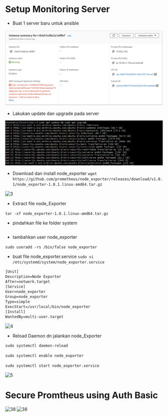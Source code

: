 # Setup Monitoring Server

*  Buat 1 server baru untuk ansible 

![1](../assets/1.PNG)

* Lakukan update dan upgrade pada server

![2](../assets/2.PNG)

* Download dan install node_exporter
``` wget https://github.com/prometheus/node_exporter/releases/download/v1.0.1/node_exporter-1.0.1.linux-amd64.tar.gz ```

![3](../assets/3.PNG)


* Extract file node_Exporter

``` tar -xf node_exporter-1.0.1.linux-amd64.tar.gz ```

* pindahkan file ke folder system

``` sudo mv node_exporter-1.0.1.linux-amd64/node_exporter /usr/local/bin
 ```

* tambahkan user node_exporter

``` sudo useradd -rs /bin/false node_exporter ```

* buat file node_exporter.service ``` sudo vi /etc/systemd/system/node_exporter.service ```


```
[Unit]
Description=Node Exporter
After=network.target
[Service]
User=node_exporter
Group=node_exporter
Type=simple
ExecStart=/usr/local/bin/node_exporter
[Install]
WantedBy=multi-user.target
```

![4](../assets/4.PNG)

- Reload Daemon dn jalankan node_Exporter
```
sudo systemctl daemon-reload

sudo systemctl enable node_exporter

sudo systemctl start node_exporter.service
```

![5](../assets/5.PNG)


# Secure Promtheus using Auth Basic 


![38](../assets/38.PNG)
![38](../assets/39.PNG)